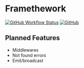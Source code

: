 # Framethework

[![GitHub Workflow Status](https://img.shields.io/github/workflow/status/keawade/framethework/CI)](https://github.com/keawade/framethework/actions?query=workflow%3ACI)
[![GitHub](https://img.shields.io/github/license/keawade/framethework)](https://github.com/keawade/framethework/blob/main/LICENSE)

## Planned Features

- Middlewares
- Not found errors
- Emit/broadcast
